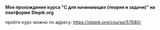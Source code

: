 **Мое прохождение курса "С для начинающих (теория и задачи)" на платформе Stepik.org**

пройти курс можно по адресу: https://stepik.org/course/57680/
